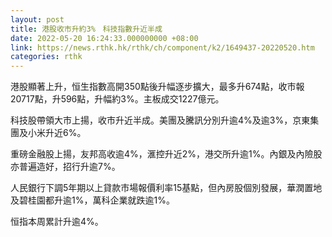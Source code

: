 ```yaml
---
layout: post
title: 港股收市升約3%　科技指數升近半成
date: 2022-05-20 16:24:33.000000000 +08:00
link: https://news.rthk.hk/rthk/ch/component/k2/1649437-20220520.htm
categories: rthk
---
```


港股顯著上升，恒生指數高開350點後升幅逐步擴大，最多升674點，收市報20717點，升596點，升幅約3%。主板成交1227億元。

科技股帶領大市上揚，收市升近半成。美團及騰訊分別升逾4%及逾3%，京東集團及小米升近6%。

重磅金融股上揚，友邦高收逾4%，滙控升近2%，港交所升逾1%。內銀及內險股亦普遍造好，招行升逾7%。

人民銀行下調5年期以上貸款市場報價利率15基點，但內房股個別發展，華潤置地及碧桂園都升逾1%，萬科企業就跌逾1%。

恒指本周累計升逾4%。
